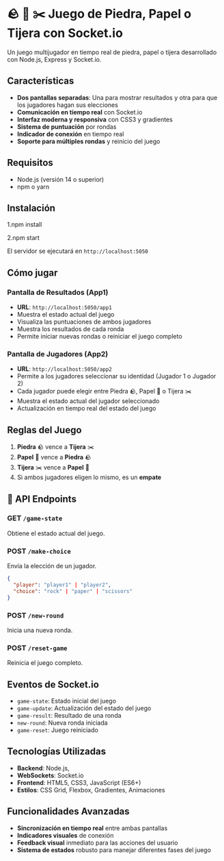 # 🪨 📄 ✂️ Juego de Piedra, Papel o Tijera con Socket.io

Un juego multijugador en tiempo real de piedra, papel o tijera desarrollado con Node.js, Express y Socket.io.

##  Características

- **Dos pantallas separadas**: Una para mostrar resultados y otra para que los jugadores hagan sus elecciones
- **Comunicación en tiempo real** con Socket.io
- **Interfaz moderna y responsiva** con CSS3 y gradientes
- **Sistema de puntuación** por rondas
- **Indicador de conexión** en tiempo real
- **Soporte para múltiples rondas** y reinicio del juego

##  Requisitos

- Node.js (versión 14 o superior)
- npm o yarn

##  Instalación
1.npm install

2.npm start


El servidor se ejecutará en `http://localhost:5050`

##  Cómo jugar

### Pantalla de Resultados (App1)
- **URL**: `http://localhost:5050/app1`
- Muestra el estado actual del juego
- Visualiza las puntuaciones de ambos jugadores
- Muestra los resultados de cada ronda
- Permite iniciar nuevas rondas o reiniciar el juego completo

### Pantalla de Jugadores (App2)
- **URL**: `http://localhost:5050/app2`
- Permite a los jugadores seleccionar su identidad (Jugador 1 o Jugador 2)
- Cada jugador puede elegir entre Piedra 🪨, Papel 📄 o Tijera ✂️
- Muestra el estado actual del jugador seleccionado
- Actualización en tiempo real del estado del juego

##  Reglas del Juego

1. **Piedra** 🪨 vence a **Tijera** ✂️
2. **Papel** 📄 vence a **Piedra** 🪨
3. **Tijera** ✂️ vence a **Papel** 📄
4. Si ambos jugadores eligen lo mismo, es un **empate**

## 🔧 API Endpoints

### GET `/game-state`
Obtiene el estado actual del juego.

### POST `/make-choice`
Envía la elección de un jugador.
```json
{
  "player": "player1" | "player2",
  "choice": "rock" | "paper" | "scissors"
}
```

### POST `/new-round`
Inicia una nueva ronda.

### POST `/reset-game`
Reinicia el juego completo.

##  Eventos de Socket.io

- `game-state`: Estado inicial del juego
- `game-update`: Actualización del estado del juego
- `game-result`: Resultado de una ronda
- `new-round`: Nueva ronda iniciada
- `game-reset`: Juego reiniciado

##  Tecnologías Utilizadas

- **Backend**: Node.js, 
- **WebSockets**: Socket.io
- **Frontend**: HTML5, CSS3, JavaScript (ES6+)
- **Estilos**: CSS Grid, Flexbox, Gradientes, Animaciones


##  Funcionalidades Avanzadas

- **Sincronización en tiempo real** entre ambas pantallas
- **Indicadores visuales** de conexión
- **Feedback visual** inmediato para las acciones del usuario
- **Sistema de estados** robusto para manejar diferentes fases del juego

